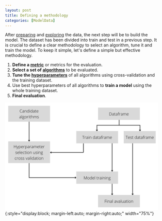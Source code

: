 ```yaml
---
layout: post
title: Defining a methodology
categories: [ModelData]
---
```


After [preparing](/the-4-cs/) and [exploring](/effect-of-multicollinearity/) the data, the next step will be to build the model. The dataset has been divided into train and test in a previous step. It is crucial to define a clear methodology to select an algorithm, tune it and train the model. To keep it simple, let's define a simple but effective methodology.

1. **Define a [metric](/metrics)** or metrics for the evaluation.
2. **Select a set of [algorithms](/regression-and-classification-algorithms)** to be evaluated.
3. **Tune the [hyperparameters](/hyperparameters)** of all algorithms using cross-validation and the training dataset.
4. Use best hyperparameters of all algorithms to **train a model** using the whole training dataset.
5. **Final evaluation**.

![placeholder](/images/methodology.png){:style="display:block; margin-left:auto; margin-right:auto;"  width="75%"}